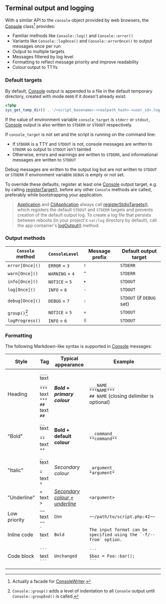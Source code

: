 ## Terminal output and logging

With a similar API to the `console` object provided by web browsers, the
[Console][Console] class[^1] provides:

- Familiar methods like `Console::log()` and `Console::error()`
- Variants like `Console::logOnce()` and `Console::errorOnce()` to output
  messages once per run
- Output to multiple targets
- Messages filtered by log level
- Formatting to reflect message priority and improve readability
- Colour output to TTYs

### Default targets

By default, [Console][Console] output is appended to a file in the default
temporary directory, created with mode `0600` if it doesn't already exist:

```php
<?php
sys_get_temp_dir() . '/<script_basename>-<realpath_hash>-<user_id>.log'
```

If the value of environment variable `console_target` is `stderr` or `stdout`,
[Console][Console] output is also written to `STDERR` or `STDOUT` respectively.

If `console_target` is not set and the script is running on the command line:

- If `STDERR` is a TTY and `STDOUT` is not, console messages are written to
  `STDERR` so output to `STDOUT` isn't tainted
- Otherwise, errors and warnings are written to `STDERR`, and informational
  messages are written to `STDOUT`

Debug messages are written to the output log but are not written to `STDOUT` or
`STDERR` if environment variable `DEBUG` is empty or not set.

To override these defaults, register at least one [Console][Console] output
target, e.g. by calling [registerTarget()][registerTarget], before any other
`Console` methods are called, preferably while bootstrapping your application.

> [Application][Application] and [CliApplication][CliApplication] always call
> [registerStdioTargets()][registerStdioTargets], which registers the default
> `STDOUT` and `STDERR` targets and prevents creation of the default output log.
> To create a log file that persists between reboots (in your project's
> `var/log` directory by default), call the app container's
> [logOutput()][logOutput] method.

### Output methods

<!-- prettier-ignore -->
| `Console` method | `ConsoleLevel`  | Message prefix | Default output target     |
| ---------------- | --------------- | -------------- | ------------------------- |
| `error[Once]()`  | `ERROR` = `3`   | ` !  `         | `STDERR`                  |
| `warn[Once]()`   | `WARNING` = `4` | ` ^  `         | `STDERR`                  |
| `info[Once]()`   | `NOTICE` = `5`  | ` ➤  `         | `STDOUT`                  |
| `log[Once]()`    | `INFO` = `6`    | ` -  `         | `STDOUT`                  |
| `debug[Once]()`  | `DEBUG` = `7`   | ` :  `         | `STDOUT` (if `DEBUG` set) |
| `group()`[^2]    | `NOTICE` = `5`  | ` »  `         | `STDOUT`                  |
| `logProgress()`  | `INFO` = `6`    | ` ⠿  `         | `STDOUT`                  |

[^1]: Actually a facade for [ConsoleWriter][ConsoleWriter].
[^2]:
    `Console::group()` adds a level of indentation to all `Console` output until
    `Console::groupEnd()` is called.

### Formatting

The following Markdown-like syntax is supported in [Console][Console] messages:

| Style        | Tag                                                    | Typical appearance                    | Example                                                                   |
| ------------ | ------------------------------------------------------ | ------------------------------------- | ------------------------------------------------------------------------- |
| Heading      | `___` text `___`<br>`***` text `***`<br>`##` text `##` | **_Bold + primary colour_**           | `___NAME___`<br>`***NAME***`<br>`## NAME` (closing delimiter is optional) |
| "Bold"       | `__` text `__`<br>`**` text `**`                       | **Bold + default colour**             | `__command__`<br>`**command**`                                            |
| "Italic"     | `_` text `_`<br>`*` text `*`                           | _Secondary colour_                    | `_argument_`<br>`*argument*`                                              |
| "Underline"  | `<` text `>`                                           | _<u>Secondary colour + underline</u>_ | `<argument>`                                                              |
| Low priority | `~~` text `~~`                                         | <small>Dim</small>                    | `~~/path/to/script.php:42~~`                                              |
| Inline code  | `` ` `` text `` ` ``                                   | <code>Bold</code>                     | `` The input format can be specified using the `-f/--from` option. ``     |
| Code block   | ` ``` `<br>text<br>` ``` `                             | <pre><code>Unchanged</code></pre>     | <pre><code>\`\`\`&#10;$baz = Foo::bar();&#10;\`\`\`</code></pre>          |

[Application]:
  https://salient-labs.github.io/toolkit/Salient.Container.Application.html
[CliApplication]:
  https://salient-labs.github.io/toolkit/Salient.Cli.CliApplication.html
[Console]:
  https://salient-labs.github.io/toolkit/Salient.Core.Facade.Console.html
[ConsoleWriter]:
  https://salient-labs.github.io/toolkit/Salient.Console.ConsoleWriter.html
[logOutput]:
  https://salient-labs.github.io/toolkit/Salient.Container.Application.html#_logOutput
[registerStdioTargets]:
  https://salient-labs.github.io/toolkit/Salient.Console.ConsoleWriter.html#_registerStdioTargets
[registerTarget]:
  https://salient-labs.github.io/toolkit/Salient.Console.ConsoleWriter.html#_registerTarget
